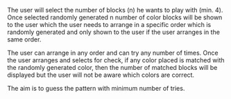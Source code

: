 The user will select the number of blocks (n) he wants to play with (min. 4).  Once selected randomly generated n number of color blocks will be shown to the user which the user needs to arrange in a specific order which is randomly generated and only shown to the user if the user arranges in the same order.

The user can arrange in any order and can try any number of times. Once the user arranges and selects for check, if any color placed is matched with the randomly generated color, then the number of matched blocks will be displayed but the user will not be aware which colors are correct.

The aim is to guess the pattern with minimum number of tries.